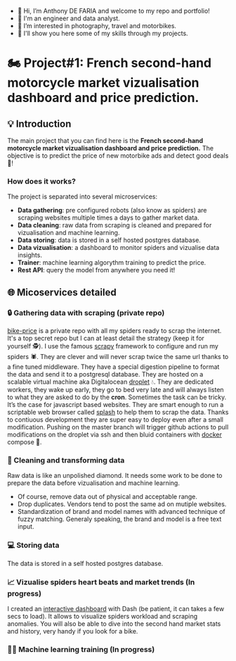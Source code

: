 - 👋 Hi, I’m Anthony DE FARIA and welcome to my repo and portfolio!
- 👷 I'm an engineer and data analyst.
- 👀 I’m interested in photography, travel and motorbikes.
- 💪 I'll show you here some of my skills through my projects.

# 🏍️ Project#1: French second-hand motorcycle market vizualisation dashboard and price prediction.

## 💡 Introduction

The main project that you can find here is the **French second-hand motorcycle market vizualisation dashboard and price prediction.**
The objective is to predict the price of new motorbike ads and detect good deals 🤑!

### How does it works?

The project is separated into several microservices:

- **Data gathering**: pre configured robots (also know as spiders) are scraping websites multiple times a days to gather market data.
- **Data cleaning**: raw data from scraping is cleaned and prepared for vizualisation and machine learning.
- **Data storing**: data is stored in a self hosted postgres database.
- **Data vizualisation**: a dashboard to monitor spiders and vizualise data insights.
- **Trainer**: machine learning algorythm training to predict the price.
- **Rest API**: query the model from anywhere you need it!

## 🌐 Micoservices detailed

### 🔒 Gathering data with scraping (private repo)

[bike-price](https://github.com/AnthonyDF/bike_price) is a private repo with all my spiders ready to scrap the internet. It's a top secret repo but I can at least detail the strategy (keep it for yourself 🕵️). I use the famous [scrapy](https://fr.wikipedia.org/wiki/Scrapy) framework to configure and run my spiders 🕷️. They are clever and will never scrap twice the same url thanks to a fine tuned middleware. They have a special digestion pipeline to format the data and send it to a postgresql database. They are hosted on a scalable virtual machine aka Digitalocean [droplet](https://www.digitalocean.com/products/droplets) 💧. They are dedicated workers, they wake up early, they go to bed very late and will always listen to what they are asked to do by the **cron**. Sometimes the task can be tricky. It’s the case for javascript based websites. They are smart enough to run a scriptable web browser called [splash](https://github.com/scrapinghub/splash) to help them to scrap the data. Thanks to contiuous development they are super easy to deploy even after a small modification. Pushing on the master branch will trigger github actions to pull modifications on the droplet via ssh and then bluid containers with [docker](https://www.docker.com/) compose 🐋.

### 🧹 Cleaning and transforming data

 Raw data is like an unpolished diamond. It needs some work to be done to prepare the data before vizualisation and machine learning. 

- Of course, remove data out of physical and acceptable range.
- Drop duplicates. Vendors tend to post the same ad on mutiple websites.
- Standardization of brand and model names with advanced technique of fuzzy matching. Generaly speaking, the brand and model is a free text input.

### 💻 Storing data

The data is stored in a self hosted postgres database. 

### 📈 Vizualise spiders heart beats and market trends (In progress)

I created an [interactive dashboard](http://188.166.201.70:8080/) with Dash (be patient, it can takes a few secs to load). It allows to visualize spiders workload and scraping anomalies. You will also be able to dive into the second hand market stats and history, very handy if you look for a bike.

### 👨‍🏫 Machine learning training (In progress)
